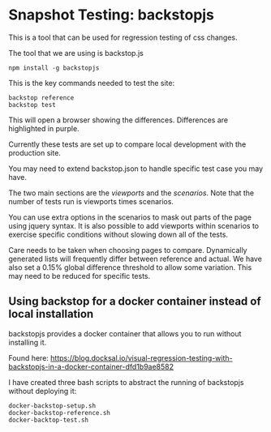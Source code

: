 # Snapshot Testing: backstopjs

This is a tool that can be used for regression testing of css changes.

The tool that we are using is backstop.js

```
npm install -g backstopjs
```

This is the key commands needed to test the site:

```
backstop reference
backstop test
```

This will open a browser showing the differences.
Differences are highlighted in purple.

Currently these tests are set up to compare local development with the production site.

You may need to extend backstop.json to handle specific test case you may have.

The two main sections are the *viewports* and the *scenarios*.
Note that the number of tests run is viewports times scenarios.

You can use extra options in the scenarios to mask out parts of the page using jquery syntax.
It is also possible to add viewports within scenarios to exercise specific conditions without slowing down
all of the tests.

Care needs to be taken when choosing pages to compare. Dynamically generated lists will frequently differ between reference and actual. We have also set a 0.15% global difference threshold to allow some variation. This may need to be reduced for specific tests.

## Using backstop for a docker container instead of local installation

backstopjs provides a docker container that allows you to run without installing it. 

Found here: https://blog.docksal.io/visual-regression-testing-with-backstopjs-in-a-docker-container-dfd1b9ae8582

I have created three bash scripts to abstract the running of backstopjs without deploying it:

```
docker-backstop-setup.sh
docker-backstop-reference.sh
docker-backtop-test.sh
```